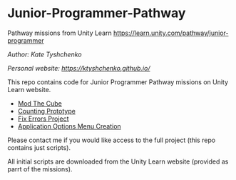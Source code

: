 # Junior-Programmer-Pathway
Pathway missions from Unity Learn
https://learn.unity.com/pathway/junior-programmer

_Author: Kate Tyshchenko_  

_Personal website: https://ktyshchenko.github.io/_

This repo contains code for Junior Programmer Pathway missions on Unity Learn website.

- [Mod The Cube](https://github.com/ktyshchenko/Junior-Programmer-Pathway/tree/main/ModTheCube)
- [Counting Prototype](https://github.com/ktyshchenko/Junior-Programmer-Pathway/tree/main/CountingPrototype)
- [Fix Errors Project](https://github.com/ktyshchenko/Junior-Programmer-Pathway/tree/main/ErrorProject)
- [Application Options Menu Creation](https://github.com/ktyshchenko/Junior-Programmer-Pathway/tree/main/MenuProject)  

Please contact me if you would like access to the full project (this repo contains just scripts).

All initial scripts are downloaded from the Unity Learn website (provided as parrt of the missions).